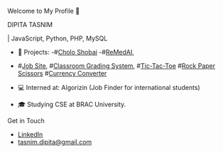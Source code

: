 Welcome to My Profile 👋

DIPITA TASNIM

| JavaScript, Python, PHP, MySQL

- 🔭 Projects:
-#[Cholo Shobai](https://github.com/dipita-tasnim/CholoShobai)
-#[ReMedAI](https://github.com/dipita-tasnim/ReMedAI),

- #[Job Site](https://github.com/dipita-tasnim/370_Project),
                 #[Classroom Grading System](https://github.com/dipita-tasnim/341_project),
                 #[Tic-Tac-Toe](https://github.com/dipita-tasnim/javaScript/tree/main/project_TicTacToe)
                 #[Rock Paper Scissors](https://github.com/dipita-tasnim/javaScript/tree/main/project_RockPaperScissors)
                 #[Currency Converter](https://github.com/dipita-tasnim/javaScript/tree/main/project_CurrencyConverter)
                
- 💻 Interned at: Algorizin (Job Finder for international students)
- 🎓 Studying CSE at BRAC University.

 Get in Touch
- [LinkedIn](https://www.linkedin.com/in/dipita-tasnim/)
- tasnim.dipita@gmail.com

